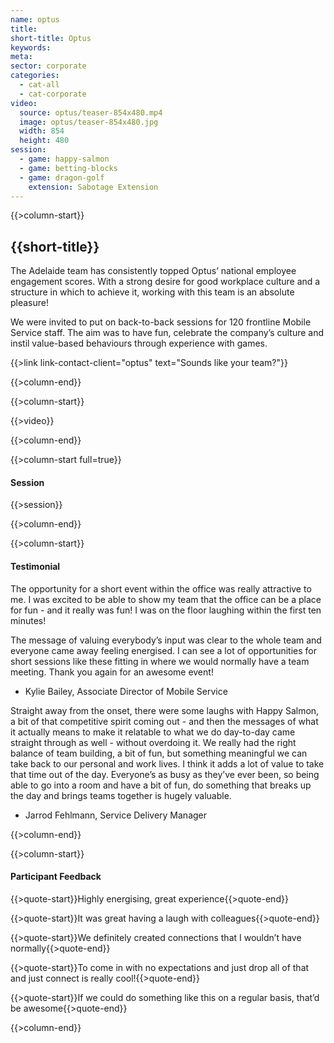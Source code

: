 ```yaml
---
name: optus
title:
short-title: Optus
keywords:
meta:
sector: corporate
categories:
  - cat-all
  - cat-corporate
video:
  source: optus/teaser-854x480.mp4
  image: optus/teaser-854x480.jpg
  width: 854
  height: 480
session:
  - game: happy-salmon
  - game: betting-blocks
  - game: dragon-golf
    extension: Sabotage Extension
---
```

{{>column-start}}

## {{short-title}}

The Adelaide team has consistently topped Optus’ national employee engagement scores. With a strong desire for good workplace culture and a structure in which to achieve it, working with this team is an absolute pleasure!

We were invited to put on back-to-back sessions for 120 frontline Mobile Service staff. The aim was to have fun, celebrate the company’s culture and instil value-based behaviours through experience with games.

{{>link link-contact-client="optus" text="Sounds like your team?"}}

{{>column-end}}

{{>column-start}}

{{>video}}

{{>column-end}}

{{>column-start full=true}}

#### Session

{{>session}}

{{>column-end}}

{{>column-start}}

#### Testimonial

The opportunity for a short event within the office was really attractive to me. I was excited to be able to show my team that the office can be a place for fun - and it really was fun! I was on the floor laughing within the first ten minutes!

The message of valuing everybody’s input was clear to the whole team and everyone came away feeling energised. I can see a lot of opportunities for short sessions like these fitting in where we would normally have a team meeting. Thank you again for an awesome event!

* Kylie Bailey, Associate Director of Mobile Service

Straight away from the onset, there were some laughs with Happy Salmon, a bit of that competitive spirit coming out - and then the messages of what it actually means to make it relatable to what we do day-to-day came straight through as well - without overdoing it. We really had the right balance of team building, a bit of fun, but something meaningful we can take back to our personal and work lives. I think it adds a lot of value to take that time out of the day. Everyone’s as busy as they’ve ever been, so being able to go into a room and have a bit of fun, do something that breaks up the day and brings teams together is hugely valuable.

* Jarrod Fehlmann, Service Delivery Manager

{{>column-end}}

{{>column-start}}

#### Participant Feedback

{{>quote-start}}Highly energising, great experience{{>quote-end}}

{{>quote-start}}It was great having a laugh with colleagues{{>quote-end}}

{{>quote-start}}We definitely created connections that I wouldn’t have normally{{>quote-end}}

{{>quote-start}}To come in with no expectations and just drop all of that and just connect is really cool!{{>quote-end}}

{{>quote-start}}If we could do something like this on a regular basis, that’d be awesome{{>quote-end}}

{{>column-end}}